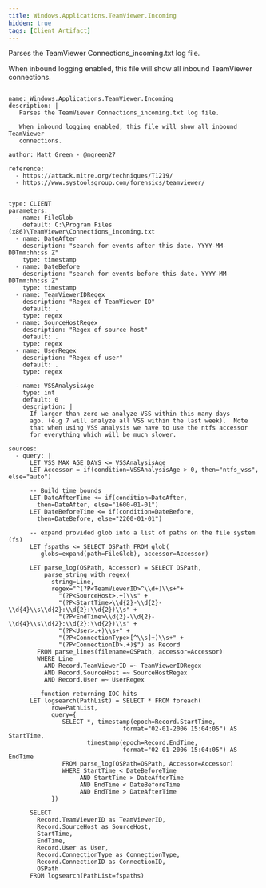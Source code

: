 ```yaml
---
title: Windows.Applications.TeamViewer.Incoming
hidden: true
tags: [Client Artifact]
---
```


Parses the TeamViewer Connections_incoming.txt log file.

When inbound logging enabled, this file will show all inbound TeamViewer
connections.


<pre><code class="language-yaml">
name: Windows.Applications.TeamViewer.Incoming
description: |
   Parses the TeamViewer Connections_incoming.txt log file.

   When inbound logging enabled, this file will show all inbound TeamViewer
   connections.

author: Matt Green - @mgreen27

reference:
  - https://attack.mitre.org/techniques/T1219/
  - https://www.systoolsgroup.com/forensics/teamviewer/


type: CLIENT
parameters:
  - name: FileGlob
    default: C:\Program Files (x86)\TeamViewer\Connections_incoming.txt
  - name: DateAfter
    description: "search for events after this date. YYYY-MM-DDTmm:hh:ss Z"
    type: timestamp
  - name: DateBefore
    description: "search for events before this date. YYYY-MM-DDTmm:hh:ss Z"
    type: timestamp
  - name: TeamViewerIDRegex
    description: "Regex of TeamViewer ID"
    default: .
    type: regex
  - name: SourceHostRegex
    description: "Regex of source host"
    default: .
    type: regex
  - name: UserRegex
    description: "Regex of user"
    default: .
    type: regex

  - name: VSSAnalysisAge
    type: int
    default: 0
    description: |
      If larger than zero we analyze VSS within this many days
      ago. (e.g 7 will analyze all VSS within the last week).  Note
      that when using VSS analysis we have to use the ntfs accessor
      for everything which will be much slower.

sources:
  - query: |
      LET VSS_MAX_AGE_DAYS &lt;= VSSAnalysisAge
      LET Accessor = if(condition=VSSAnalysisAge &gt; 0, then="ntfs_vss", else="auto")

      -- Build time bounds
      LET DateAfterTime &lt;= if(condition=DateAfter,
        then=DateAfter, else="1600-01-01")
      LET DateBeforeTime &lt;= if(condition=DateBefore,
        then=DateBefore, else="2200-01-01")

      -- expand provided glob into a list of paths on the file system (fs)
      LET fspaths &lt;= SELECT OSPath FROM glob(
         globs=expand(path=FileGlob), accessor=Accessor)

      LET parse_log(OSPath, Accessor) = SELECT OSPath,
          parse_string_with_regex(
            string=Line,
            regex="^(?P&lt;TeamViewerID&gt;^\\d+)\\s+"+
              "(?P&lt;SourceHost&gt;.+)\\s" +
              "(?P&lt;StartTime&gt;\\d{2}-\\d{2}-\\d{4}\\s\\d{2}:\\d{2}:\\d{2})\\s" +
              "(?P&lt;EndTime&gt;\\d{2}-\\d{2}-\\d{4}\\s\\d{2}:\\d{2}:\\d{2})\\s" +
              "(?P&lt;User&gt;.+)\\s+" +
              "(?P&lt;ConnectionType&gt;[^\\s]+)\\s+" +
              "(?P&lt;ConnectionID&gt;.+)$") as Record
        FROM parse_lines(filename=OSPath, accessor=Accessor)
        WHERE Line
          AND Record.TeamViewerID =~ TeamViewerIDRegex
          AND Record.SourceHost =~ SourceHostRegex
          AND Record.User =~ UserRegex

      -- function returning IOC hits
      LET logsearch(PathList) = SELECT * FROM foreach(
            row=PathList,
            query={
               SELECT *, timestamp(epoch=Record.StartTime,
                                format="02-01-2006 15:04:05") AS StartTime,
                      timestamp(epoch=Record.EndTime,
                                format="02-01-2006 15:04:05") AS EndTime
               FROM parse_log(OSPath=OSPath, Accessor=Accessor)
               WHERE StartTime &lt; DateBeforeTime
                    AND StartTime &gt; DateAfterTime
                    AND EndTime &lt; DateBeforeTime
                    AND EndTime &gt; DateAfterTime
            })

      SELECT
        Record.TeamViewerID as TeamViewerID,
        Record.SourceHost as SourceHost,
        StartTime,
        EndTime,
        Record.User as User,
        Record.ConnectionType as ConnectionType,
        Record.ConnectionID as ConnectionID,
        OSPath
      FROM logsearch(PathList=fspaths)

</code></pre>

